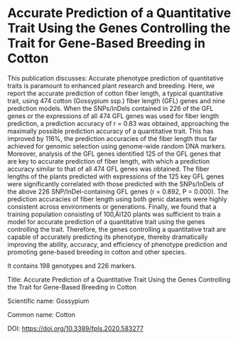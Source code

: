# Accurate Prediction of a Quantitative Trait Using the Genes Controlling the Trait for Gene-Based Breeding in Cotton

This publication discusses: Accurate phenotype prediction of quantitative traits is paramount to enhanced plant research and breeding. Here, we report the accurate prediction of cotton fiber length, a typical quantitative trait, using 474 cotton (Gossypium ssp.) fiber length (GFL) genes and nine prediction models. When the SNPs/InDels contained in 226 of the GFL genes or the expressions of all 474 GFL genes was used for fiber length prediction, a prediction accuracy of r = 0.83 was obtained, approaching the maximally possible prediction accuracy of a quantitative trait. This has improved by 116%, the prediction accuracies of the fiber length thus far achieved for genomic selection using genome-wide random DNA markers. Moreover, analysis of the GFL genes identified 125 of the GFL genes that are key to accurate prediction of fiber length, with which a prediction accuracy similar to that of all 474 GFL genes was obtained. The fiber lengths of the plants predicted with expressions of the 125 key GFL genes were significantly correlated with those predicted with the SNPs/InDels of the above 226 SNP/InDel-containing GFL genes (r = 0.892, P = 0.000). The prediction accuracies of fiber length using both genic datasets were highly consistent across environments or generations. Finally, we found that a training population consisting of 100‚Äì120 plants was sufficient to train a model for accurate prediction of a quantitative trait using the genes controlling the trait. Therefore, the genes controlling a quantitative trait are capable of accurately predicting its phenotype, thereby dramatically improving the ability, accuracy, and efficiency of phenotype prediction and promoting gene-based breeding in cotton and other species.

It contains 198 genotypes and 226 markers.

Title: Accurate Prediction of a Quantitative Trait Using the Genes Controlling the Trait for Gene-Based Breeding in Cotton

Scientific name: Gossypium

Common name: Cotton

DOI: https://doi.org/10.3389/fpls.2020.583277


